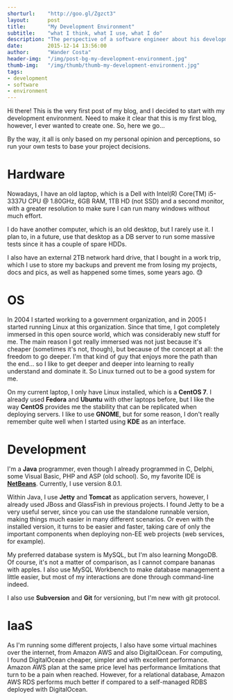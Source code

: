 ```yaml
---
shorturl:    "http://goo.gl/Zgzct3"
layout:      post
title:       "My Development Environment"
subtitle:    "what I think, what I use, what I do"
description: "The perspective of a software engineer about his development environment."
date:        2015-12-14 13:56:00
author:      "Wander Costa"
header-img:  "/img/post-bg-my-development-environment.jpg"
thumb-img:   "/img/thumb/thumb-my-development-environment.jpg"
tags:
- development
- software
- environment
---
```


Hi there! This is the very first post of my blog, and I decided to start with my development environment. Need to make it clear that this is my first blog, however, I ever wanted to create one. So, here we go...<!--more-->

By the way, it all is only based on my personal opinion and perceptions, so run your own tests to base your project decisions.

# Hardware

Nowadays, I have an old laptop, which is a Dell with Intel(R) Core(TM) i5-3337U CPU @ 1.80GHz, 6GB RAM, 1TB HD (not SSD) and a second monitor, with a greater resolution to make sure I can run many windows without much effort.

I do have another computer, which is an old desktop, but I rarely use it. I plan to, in a future, use that desktop as a DB server to run some massive tests since it has a couple of spare HDDs.

I also have an external 2TB network hard drive, that I bought in a work trip, which I use to store my backups and prevent me from losing my projects, docs and pics, as well as happened some times, some years ago. :sweat:

# OS

In 2004 I started working to a government organization, and in 2005 I started running Linux at this organization. Since that time, I got completely immersed in this open source world, which was considerably new stuff for me. The main reason I got really immersed was not just because it's cheaper (sometimes it's not, though), but because of the concept at all: the freedom to go deeper. I'm that kind of guy that enjoys more the path than the end... so I like to get deeper and deeper into learning to really understand and dominate it. So Linux turned out to be a good system for me.

On my current laptop, I only have Linux installed, which is a **CentOS 7**. I already used **Fedora** and **Ubuntu** with other laptops before, but I like the way **CentOS** provides me the stability that can be replicated when deploying servers. I like to use **GNOME**, but for some reason, I don't really remember quite well when I started using **KDE** as an interface.

# Development

I'm a **Java** programmer, even though I already programmed in C, Delphi, some Visual Basic, PHP and ASP (old school). So, my favorite IDE is **[NetBeans][netbeans]**. Currently, I use version 8.0.1.

Within Java, I use **Jetty** and **Tomcat** as application servers, however, I already used JBoss and GlassFish in previous projects. I found Jetty to be a very useful server, since you can use the standalone runnable version, making things much easier in many different scenarios. Or even with the installed version, it turns to be easier and faster, taking care of only the important components when deploying non-EE web projects (web services, for example).

My preferred database system is MySQL, but I'm also learning MongoDB. Of course, it's not a matter of comparison, as I cannot compare bananas with apples. I also use MySQL Workbench to make database management a little easier, but most of my interactions are done through command-line indeed.

I also use **Subversion** and **Git** for versioning, but I'm new with git protocol.

# IaaS

As I'm running some different projects, I also have some virtual machines over the internet, from Amazon AWS and also DigitalOcean. For computing, I found DigitalOcean cheaper, simpler and with excellent performance. Amazon AWS plan at the same price level has performance limitations that turn to be a pain when reached. However, for a relational database, Amazon AWS RDS performs much better if compared to a self-managed RDBS deployed with DigitalOcean.

[netbeans]:http://netbeans.org
